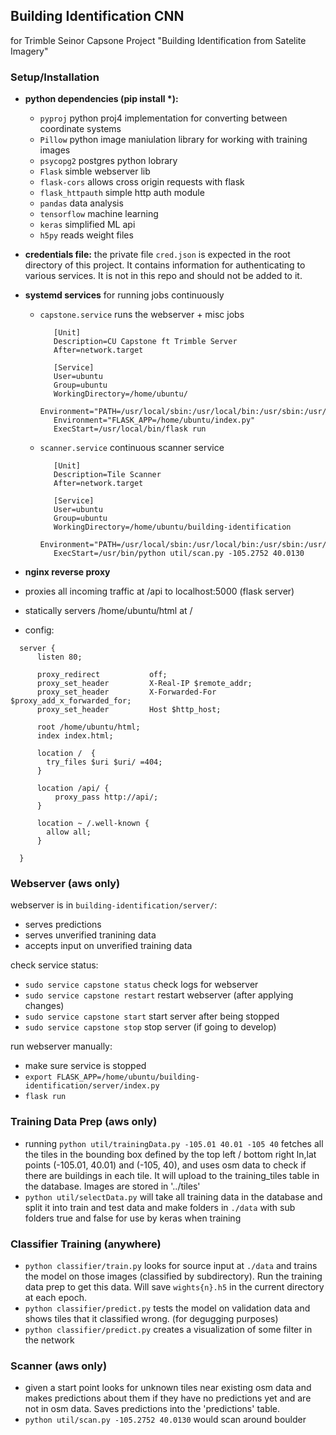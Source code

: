 ## Building Identification CNN
for Trimble Seinor Capsone Project "Building Identification from Satelite Imagery"

### Setup/Installation
 - **python dependencies (pip install \*):**
   - `pyproj` python proj4 implementation for converting between coordinate systems
   - `Pillow` python image maniulation library for working with training images
   - `psycopg2` postgres python lobrary
   - `Flask` simble webserver lib
   - `flask-cors` allows cross origin requests with flask
   - `flask_httpauth` simple http auth module
   - `pandas` data analysis
   - `tensorflow` machine learning
   - `keras` simplified ML api
   - `h5py` reads weight files
 - **credentials file:** the private file `cred.json` is expected in the root directory of this project. It contains information for authenticating to various services. It is not in this repo and should not be added to it.
 - **systemd services** for running jobs continuously
   - `capstone.service` runs the webserver + misc jobs
   
     ~~~
        [Unit]
        Description=CU Capstone ft Trimble Server
        After=network.target

        [Service]
        User=ubuntu
        Group=ubuntu
        WorkingDirectory=/home/ubuntu/
        Environment="PATH=/usr/local/sbin:/usr/local/bin:/usr/sbin:/usr/bin:/sbin:/bin:/usr/games:/usr/local/games:/snap/bin"
        Environment="FLASK_APP=/home/ubuntu/index.py"
        ExecStart=/usr/local/bin/flask run
     ~~~
   - `scanner.service` continuous scanner service
   
     ~~~
        [Unit]
        Description=Tile Scanner
        After=network.target

        [Service]
        User=ubuntu
        Group=ubuntu
        WorkingDirectory=/home/ubuntu/building-identification
        Environment="PATH=/usr/local/sbin:/usr/local/bin:/usr/sbin:/usr/bin:/sbin:/bin:/usr/games:/usr/local/games:/snap/bin"
        ExecStart=/usr/bin/python util/scan.py -105.2752 40.0130
     ~~~

 - **nginx reverse proxy**
  - proxies all incoming traffic at /api to localhost:5000 (flask server)
  - statically servers /home/ubuntu/html at /
  - config:
  
  ~~~
    server {
        listen 80;

        proxy_redirect           off;
        proxy_set_header         X-Real-IP $remote_addr;
        proxy_set_header         X-Forwarded-For $proxy_add_x_forwarded_for;
        proxy_set_header         Host $http_host;

        root /home/ubuntu/html;
        index index.html;

        location /  {
          try_files $uri $uri/ =404;
        }

        location /api/ {
            proxy_pass http://api/;
        }

        location ~ /.well-known {
          allow all;
        }

    }
  ~~~
  
### Webserver (aws only)
webserver is in `building-identification/server/`:

 - serves predictions
 - serves unverified tranining data
 - accepts input on unverified training data

check service status:

 - `sudo service capstone status` check logs for webserver
 - `sudo service capstone restart` restart webserver (after applying changes)
 - `sudo service capstone start` start server after being stopped
 - `sudo service capstone stop` stop server (if going to develop) 
 
run webserver manually:

 - make sure service is stopped
 - `export FLASK_APP=/home/ubuntu/building-identification/server/index.py`
 - `flask run`


### Training Data Prep (aws only)
 - running `python util/trainingData.py -105.01 40.01 -105 40` fetches all the tiles in the bounding box defined by the top left / bottom right ln,lat points (-105.01, 40.01) and (-105, 40), and uses osm data to check if there are buildings in each tile. It will upload to the training_tiles table in the database. Images are stored in '../tiles'
 - `python util/selectData.py` will take all training data in the database and split it into train and test data and make folders in `./data` with sub folders true and false for use by keras when training

### Classifier Training (anywhere)
 - `python classifier/train.py` looks for source input at `./data` and trains the model on those images (classified by subdirectory). Run the training data prep to get this data. Will save `wights{n}.h5` in the current directory at each epoch.
 - `python classifier/predict.py` tests the model on validation data and shows tiles that it classified wrong. (for degugging purposes)
 - `python classifier/predict.py` creates a visualization of some filter in the network

### Scanner (aws only)
 - given a start point looks for unknown tiles near existing osm data and makes predictions about them if they have no predictions yet and are not in osm data. Saves predictions into the 'predictions' table.
 - `python util/scan.py -105.2752 40.0130` would scan around boulder
